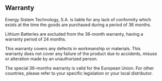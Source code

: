 ## Warranty

Energy Sistem Technology, S.A. is liable for any lack of conformity which exists at the time the goods are purchased during a period of 36 months. 

Lithium Batteries are excluded from the 36-month warranty, having a warranty period of 24 months.

This warranty covers any defects in workmanship or materials. This warranty does not cover any failure of the product due to accidents, misuse or alteration made by an unauthorized person.

The special 36-months warranty is valid for the European Union. For other countries, please refer to your specific legislation or your local distributor.

